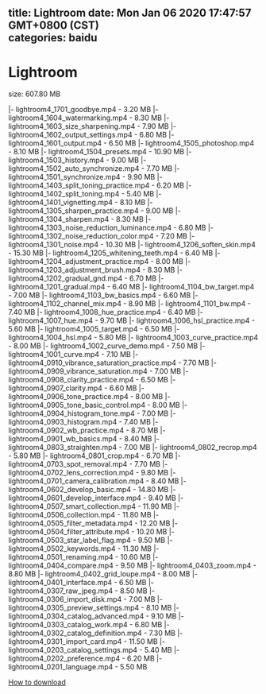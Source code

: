 
title: Lightroom
date: Mon Jan 06 2020 17:47:57 GMT+0800 (CST)    
categories: baidu
---

# Lightroom
size: 607.80 MB
 
 
|- lightroom4_1701_goodbye.mp4 - 3.20 MB
|- lightroom4_1604_watermarking.mp4 - 8.30 MB
|- lightroom4_1603_size_sharpening.mp4 - 7.90 MB
|- lightroom4_1602_output_settings.mp4 - 6.80 MB
|- lightroom4_1601_output.mp4 - 6.50 MB
|- lightroom4_1505_photoshop.mp4 - 8.10 MB
|- lightroom4_1504_presets.mp4 - 10.90 MB
|- lightroom4_1503_history.mp4 - 9.00 MB
|- lightroom4_1502_auto_synchronize.mp4 - 7.70 MB
|- lightroom4_1501_synchronize.mp4 - 9.90 MB
|- lightroom4_1403_split_toning_practice.mp4 - 6.20 MB
|- lightroom4_1402_split_toning.mp4 - 5.40 MB
|- lightroom4_1401_vignetting.mp4 - 8.10 MB
|- lightroom4_1305_sharpen_practice.mp4 - 9.00 MB
|- lightroom4_1304_sharpen.mp4 - 8.30 MB
|- lightroom4_1303_noise_reduction_luminance.mp4 - 6.80 MB
|- lightroom4_1302_noise_reduction_color.mp4 - 7.20 MB
|- lightroom4_1301_noise.mp4 - 10.30 MB
|- lightroom4_1206_soften_skin.mp4 - 15.30 MB
|- lightroom4_1205_whitening_teeth.mp4 - 6.40 MB
|- lightroom4_1204_adjustment_practice.mp4 - 8.00 MB
|- lightroom4_1203_adjustment_brush.mp4 - 8.30 MB
|- lightroom4_1202_gradual_gnd.mp4 - 6.70 MB
|- lightroom4_1201_gradual.mp4 - 6.40 MB
|- lightroom4_1104_bw_target.mp4 - 7.00 MB
|- lightroom4_1103_bw_basics.mp4 - 6.60 MB
|- lightroom4_1102_channel_mix.mp4 - 8.90 MB
|- lightroom4_1101_bw.mp4 - 7.40 MB
|- lightroom4_1008_hue_practice.mp4 - 6.40 MB
|- lightroom4_1007_hue.mp4 - 9.70 MB
|- lightroom4_1006_hsl_practice.mp4 - 5.60 MB
|- lightroom4_1005_target.mp4 - 6.50 MB
|- lightroom4_1004_hsl.mp4 - 5.80 MB
|- lightroom4_1003_curve_practice.mp4 - 8.00 MB
|- lightroom4_1002_curve_demo.mp4 - 7.50 MB
|- lightroom4_1001_curve.mp4 - 7.10 MB
|- lightroom4_0910_vibrance_saturation_practice.mp4 - 7.70 MB
|- lightroom4_0909_vibrance_saturation.mp4 - 7.00 MB
|- lightroom4_0908_clarity_practice.mp4 - 6.50 MB
|- lightroom4_0907_clarity.mp4 - 6.60 MB
|- lightroom4_0906_tone_practice.mp4 - 8.00 MB
|- lightroom4_0905_tone_basic_control.mp4 - 8.00 MB
|- lightroom4_0904_histogram_tone.mp4 - 7.00 MB
|- lightroom4_0903_histogram.mp4 - 7.40 MB
|- lightroom4_0902_wb_practice.mp4 - 8.70 MB
|- lightroom4_0901_wb_basics.mp4 - 8.40 MB
|- lightroom4_0803_straighten.mp4 - 7.00 MB
|- lightroom4_0802_recrop.mp4 - 5.80 MB
|- lightroom4_0801_crop.mp4 - 6.70 MB
|- lightroom4_0703_spot_removal.mp4 - 7.70 MB
|- lightroom4_0702_lens_correction.mp4 - 9.80 MB
|- lightroom4_0701_camera_calibration.mp4 - 8.40 MB
|- lightroom4_0602_develop_basic.mp4 - 14.80 MB
|- lightroom4_0601_develop_interface.mp4 - 9.40 MB
|- lightroom4_0507_smart_collection.mp4 - 11.90 MB
|- lightroom4_0506_collection.mp4 - 11.80 MB
|- lightroom4_0505_filter_metadata.mp4 - 12.20 MB
|- lightroom4_0504_filter_attribute.mp4 - 10.20 MB
|- lightroom4_0503_star_label_flag.mp4 - 9.50 MB
|- lightroom4_0502_keywords.mp4 - 11.30 MB
|- lightroom4_0501_renaming.mp4 - 10.60 MB
|- lightroom4_0404_compare.mp4 - 9.50 MB
|- lightroom4_0403_zoom.mp4 - 8.80 MB
|- lightroom4_0402_grid_loupe.mp4 - 8.00 MB
|- lightroom4_0401_interface.mp4 - 6.50 MB
|- lightroom4_0307_raw_jpeg.mp4 - 8.50 MB
|- lightroom4_0306_import_disk.mp4 - 7.00 MB
|- lightroom4_0305_preview_settings.mp4 - 8.10 MB
|- lightroom4_0304_catalog_advanced.mp4 - 9.10 MB
|- lightroom4_0303_catalog_work.mp4 - 6.80 MB
|- lightroom4_0302_catalog_definition.mp4 - 7.30 MB
|- lightroom4_0301_import_card.mp4 - 11.50 MB
|- lightroom4_0203_catalog_settings.mp4 - 5.40 MB
|- lightroom4_0202_preference.mp4 - 6.20 MB
|- lightroom4_0201_language.mp4 - 5.50 MB

[How to download](https://bpcam.bemobtrk.com/go/2ceec3aa-1ca2-46d6-b9ff-aaa5c184517c?jno=4920)